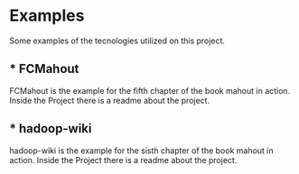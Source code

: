 # Examples
Some examples of the tecnologies utilized on this project.

## * FCMahout
FCMahout is the example for the fifth chapter of the book mahout in action. Inside the Project there is
a readme about the project.

## * hadoop-wiki
hadoop-wiki is the example for the sisth chapter of the book mahout in action. Inside the Project there is
a readme about the project.
